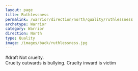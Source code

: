 ```yaml
---
layout: page
title: Ruthlessness
permalink: /warrior/direction/north/quality/ruthlessness
archetype: Warrior
category: Warrior
direction: North
type: Quality
image: /images/back/ruthlessness.jpg
---
```

#draft Not cruelty.  
Cruelty outwards is bullying. Cruelty inward is victim
